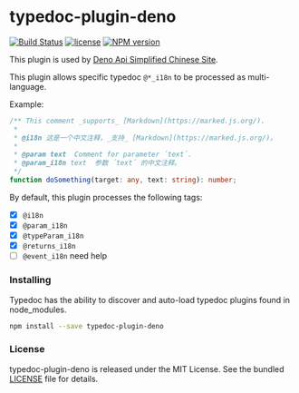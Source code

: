 # typedoc-plugin-deno

[![Build Status](https://github.com/denodev/typedoc-plugin-deno/workflows/ci/badge.svg?branch=master)](https://github.com/denodev/typedoc-plugin-deno/actions)
[![license](https://img.shields.io/github/license/denodev/typedoc-plugin-deno)](https://github.com/denodev/typedoc-plugin-deno/blob/master/LICENSE)
[![NPM version](https://img.shields.io/npm/v/typedoc-plugin-deno.svg)](https://www.npmjs.com/package/typedoc-plugin-deno)

This plugin is used by [Deno Api Simplified Chinese Site](https://github.com/denodev/typedoc).

This plugin allows specific typedoc `@*_i18n` to be processed as multi-language.

Example:

```ts
/** This comment _supports_ [Markdown](https://marked.js.org/).
 *
 * @i18n 这是一个中文注释，_支持_ [Markdown](https://marked.js.org/)。
 *
 * @param text  Comment for parameter ´text´.
 * @param_i18n text  参数 ´text´ 的中文注释。
 */
function doSomething(target: any, text: string): number;
```

By default, this plugin processes the following tags:

- [x] `@i18n`
- [x] `@param_i18n`
- [x] `@typeParam_i18n`
- [x] `@returns_i18n`
- [ ] `@event_i18n` need help

### Installing

Typedoc has the ability to discover and auto-load typedoc plugins found in node_modules.

```bash
npm install --save typedoc-plugin-deno
```

### License

typedoc-plugin-deno is released under the MIT License. See the bundled [LICENSE](./LICENSE) file for details.
